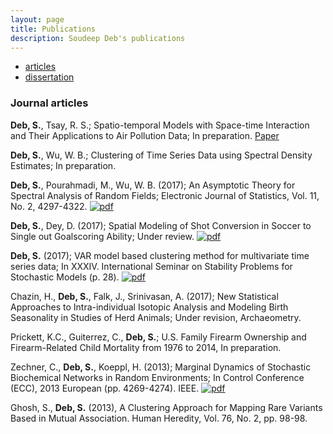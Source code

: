 ```yaml
---
layout: page
title: Publications
description: Soudeep Deb's publications
---
```


<div class="navbar">
    <div class="navbar-inner">
        <ul class="nav">
            <li><a href="#articles">articles</a></li>
            <li><a href="#thesis">dissertation</a></li>
        </ul>
    </div>
</div>


### <a name="articles"></a>Journal articles

**Deb, S.**, Tsay, R. S.; Spatio-temporal Models with Space-time Interaction and Their Applications to Air Pollution Data; In preparation. [Paper](../publications/sayar1.pdf) 

**Deb, S.**, Wu, W. B.; Clustering of Time Series Data using Spectral Density Estimates; In preparation.

**Deb, S.**, Pourahmadi, M., Wu, W. B. (2017); An Asymptotic Theory for Spectral Analysis of Random Fields;  Electronic Journal of Statistics, Vol. 11, No. 2, 4297-4322. [![pdf](icons16/pdf-icon.png)](https://projecteuclid.org/euclid.ejs/1510563632)

**Deb, S.**, Dey, D. (2017); Spatial Modeling of Shot Conversion in Soccer to Single out Goalscoring Ability; Under review. [![pdf](icons16/pdf-icon.png)](https://arxiv.org/abs/1702.05662)

**Deb, S.** (2017); VAR model based clustering method for multivariate time series data; In XXXIV. International Seminar on Stability Problems for Stochastic Models (p. 28). [![pdf](icons16/pdf-icon.png)](https://arato.inf.unideb.hu/isspsm2017/docs/abstbookb5_2017.pdf#page=40)

Chazin, H., **Deb, S.**, Falk, J., Srinivasan, A. (2017); New Statistical Approaches to Intra-individual Isotopic Analysis and Modeling Birth Seasonality in Studies of Herd Animals; Under revision, Archaeometry.

Prickett, K.C., Guiterrez, C., **Deb, S.**; U.S. Family Firearm Ownership and Firearm-Related Child Mortality from 1976 to 2014, In preparation.

Zechner, C., **Deb, S.**, Koeppl, H. (2013); Marginal Dynamics of Stochastic Biochemical Networks in Random Environments; In Control Conference (ECC), 2013 European (pp. 4269-4274). IEEE. [![pdf](icons16/pdf-icon.png)](http://ieeexplore.ieee.org/xpls/icp.jsp?arnumber=6669606)

Ghosh, S., **Deb, S.** (2013), A Clustering Approach for Mapping Rare Variants Based in Mutual Association. Human Heredity, Vol. 76, No. 2, pp. 98-98. 


